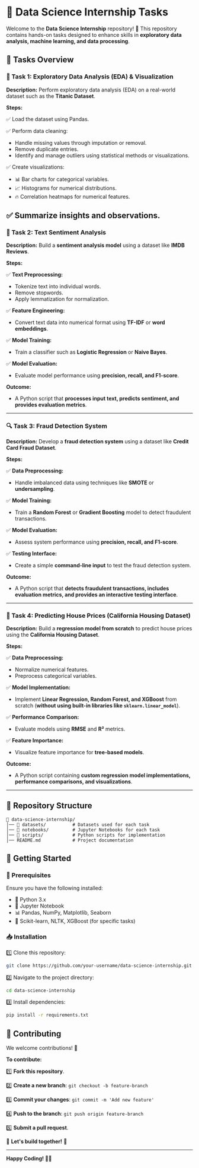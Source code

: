 # 🎯 Data Science Internship Tasks

Welcome to the **Data Science Internship** repository! 🚀 This repository contains hands-on tasks designed to enhance skills in **exploratory data analysis, machine learning, and data processing**.

## 📌 Tasks Overview

### 📝 Task 1: Exploratory Data Analysis (EDA) & Visualization
**Description:**
Perform exploratory data analysis (EDA) on a real-world dataset such as the **Titanic Dataset**.

**Steps:**

✅ Load the dataset using Pandas.

✅ Perform data cleaning:

   - Handle missing values through imputation or removal.
   - Remove duplicate entries.
   - Identify and manage outliers using statistical methods or visualizations.
     
✅ Create visualizations:
   - 📊 Bar charts for categorical variables.
   - 📈 Histograms for numerical distributions.
   - 🔥 Correlation heatmaps for numerical features.
     
✅ Summarize insights and observations.
---

### 💬 Task 2: Text Sentiment Analysis
**Description:**
Build a **sentiment analysis model** using a dataset like **IMDB Reviews**.

**Steps:**

✅ **Text Preprocessing:**

   - Tokenize text into individual words.
   - Remove stopwords.
   - Apply lemmatization for normalization.
     
✅ **Feature Engineering:**
   - Convert text data into numerical format using **TF-IDF** or **word embeddings**.
     
✅ **Model Training:**
   - Train a classifier such as **Logistic Regression** or **Naive Bayes**.
     
✅ **Model Evaluation:**
   - Evaluate model performance using **precision, recall, and F1-score**.

**Outcome:**
- A Python script that **processes input text, predicts sentiment, and provides evaluation metrics**.

---

### 🔍 Task 3: Fraud Detection System

**Description:**
Develop a **fraud detection system** using a dataset like **Credit Card Fraud Dataset**.

**Steps:**

✅ **Data Preprocessing:**
   - Handle imbalanced data using techniques like **SMOTE** or **undersampling**.
     
✅ **Model Training:**
   - Train a **Random Forest** or **Gradient Boosting** model to detect fraudulent transactions.
     
✅ **Model Evaluation:**
   - Assess system performance using **precision, recall, and F1-score**.
     
✅ **Testing Interface:**
   - Create a simple **command-line input** to test the fraud detection system.

**Outcome:**
- A Python script that **detects fraudulent transactions, includes evaluation metrics, and provides an interactive testing interface**.

---

### 🏡 Task 4: Predicting House Prices (California Housing Dataset)

**Description:**
Build a **regression model from scratch** to predict house prices using the **California Housing Dataset**.

**Steps:**

✅ **Data Preprocessing:**
   - Normalize numerical features.
   - Preprocess categorical variables.
     
✅ **Model Implementation:**
   - Implement **Linear Regression, Random Forest, and XGBoost** from scratch (**without using built-in libraries like `sklearn.linear_model`**).
     
✅ **Performance Comparison:**
   - Evaluate models using **RMSE** and **R²** metrics.
     
✅ **Feature Importance:**
   - Visualize feature importance for **tree-based models**.
     

**Outcome:**
- A Python script containing **custom regression model implementations, performance comparisons, and visualizations**.

---

## 📂 Repository Structure
```
📁 data-science-internship/
│── 📂 datasets/          # Datasets used for each task
│── 📂 notebooks/         # Jupyter Notebooks for each task
│── 📂 scripts/           # Python scripts for implementation
│── README.md            # Project documentation
```

## 🚀 Getting Started
### 🔧 Prerequisites

Ensure you have the following installed:
- 🐍 Python 3.x
- 📓 Jupyter Notebook
- 📊 Pandas, NumPy, Matplotlib, Seaborn
- 🤖 Scikit-learn, NLTK, XGBoost (for specific tasks)

### 📥 Installation

1️⃣ Clone this repository:
   ```sh
   git clone https://github.com/your-username/data-science-internship.git
   ```
2️⃣ Navigate to the project directory:
   ```sh
   cd data-science-internship
   ```
3️⃣ Install dependencies:
   ```sh
   pip install -r requirements.txt
   ```

## 🤝 Contributing
We welcome contributions! 🎉

**To contribute:**

1️⃣ **Fork this repository**.

2️⃣ **Create a new branch**: `git checkout -b feature-branch`

3️⃣ **Commit your changes**: `git commit -m 'Add new feature'`

4️⃣ **Push to the branch**: `git push origin feature-branch`

5️⃣ **Submit a pull request**.

🚀 **Let's build together!** 🚀

---

**Happy Coding! 🎯🚀**
